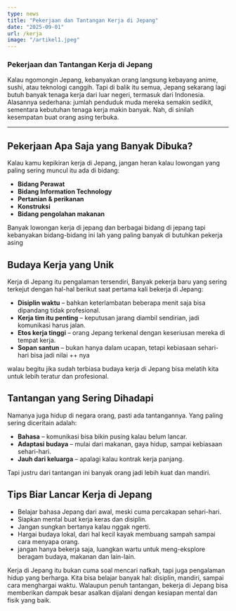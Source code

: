 ```yaml
---
type: news
title: "Pekerjaan dan Tantangan Kerja di Jepang"
date: "2025-09-01"
url: /kerja
image: "/artikel1.jpeg"
---
```



### Pekerjaan dan Tantangan Kerja di Jepang

Kalau ngomongin Jepang, kebanyakan orang langsung kebayang anime, sushi, atau teknologi canggih. Tapi di balik itu semua, Jepang sekarang lagi butuh banyak tenaga kerja dari luar negeri, termasuk dari Indonesia. Alasannya sederhana: jumlah penduduk muda mereka semakin sedikit, sementara kebutuhan tenaga kerja makin banyak. Nah, di sinilah kesempatan buat orang asing terbuka.

------

## Pekerjaan Apa Saja yang Banyak Dibuka?

Kalau kamu kepikiran kerja di Jepang, jangan heran kalau lowongan yang paling sering muncul itu ada di bidang:

* **Bidang Perawat** 
* **Bidang Information Technology** 
* **Pertanian & perikanan** 
* **Konstruksi** 
* **Bidang pengolahan makanan** 

Banyak lowongan kerja di jepang dan berbagai bidang di jepang tapi kebanyakan bidang-bidang ini lah yang paling banyak di butuhkan pekerja asing 

## Budaya Kerja yang Unik

Kerja di Jepang itu pengalaman tersendiri, Banyak pekerja baru yang sering terkejut dengan hal-hal berikut saat pertama kali bekerja di Jepang:

* **Disiplin waktu** – bahkan keterlambatan beberapa menit saja bisa dipandang tidak profesional.
* **Kerja tim itu penting** – keputusan jarang diambil sendirian, jadi komunikasi harus jalan.
* **Etos kerja tinggi** – orang Jepang terkenal dengan keseriusan mereka di tempat kerja.
* **Sopan santun** – bukan hanya dalam ucapan, tetapi kebiasaan sehari-hari bisa jadi nilai ++ nya 

walau begitu jika sudah terbiasa budaya kerja di Jepang bisa melatih kita untuk lebih teratur dan profesional.

## Tantangan yang Sering Dihadapi

Namanya juga hidup di negara orang, pasti ada tantangannya. Yang paling sering diceritain adalah:

* **Bahasa** – komunikasi bisa bikin pusing kalau belum lancar.
* **Adaptasi budaya** – mulai dari makanan, gaya hidup, sampai kebiasaan sehari-hari.
* **Jauh dari keluarga** – apalagi kalau kontrak kerja panjang.

Tapi justru dari tantangan ini banyak orang jadi lebih kuat dan mandiri.

## Tips Biar Lancar Kerja di Jepang

* Belajar bahasa Jepang dari awal, meski cuma percakapan sehari-hari.
* Siapkan mental buat kerja keras dan disiplin.
* Jangan sungkan bertanya kalau nggak ngerti.
* Hargai budaya lokal, dari hal kecil kayak membuang sampah sampai cara menyapa orang.
* jangan hanya bekerja saja, luangkan wartu untuk meng-eksplore beragam budaya, makanan dan lain-lain.



Kerja di Jepang itu bukan cuma soal mencari nafkah, tapi juga pengalaman hidup yang berharga. Kita bisa belajar banyak hal: disiplin, mandiri, sampai cara menghargai waktu. Walaupun penuh tantangan, bekerja di Jepang bisa memberikan dampak besar asalkan dijalani dengan kesiapan mental dan fisik yang baik.




